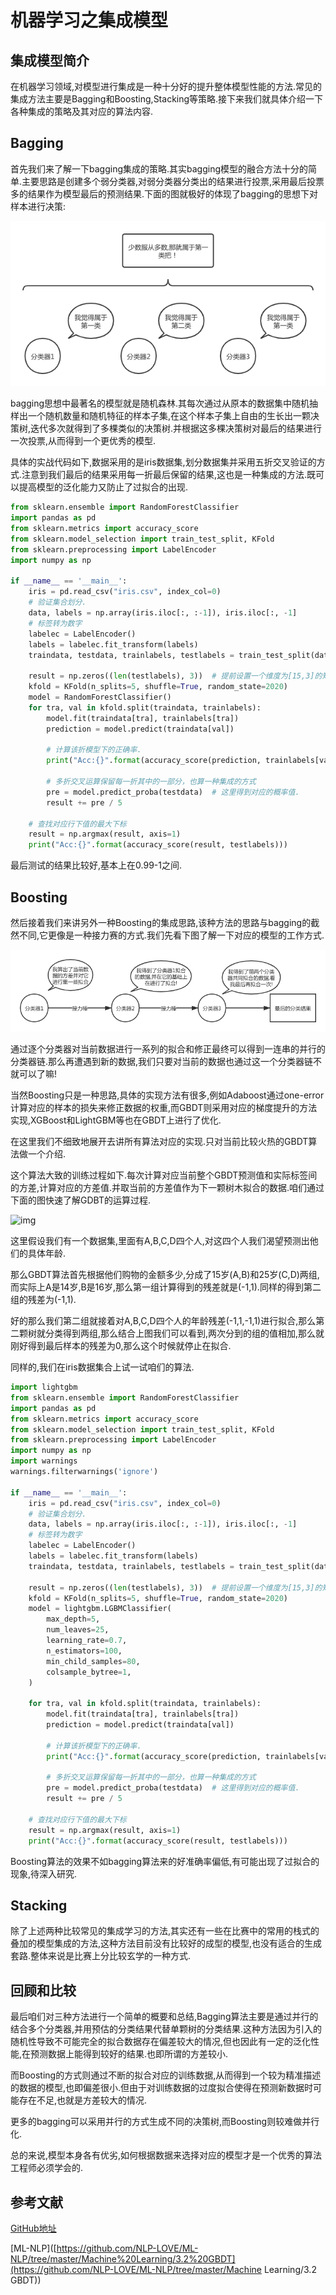 # 机器学习之集成模型

## 集成模型简介

在机器学习领域,对模型进行集成是一种十分好的提升整体模型性能的方法.常见的集成方法主要是Bagging和Boosting,Stacking等策略.接下来我们就具体介绍一下各种集成的策略及其对应的算法内容.

## Bagging

首先我们来了解一下bagging集成的策略.其实bagging模型的融合方法十分的简单.主要思路是创建多个弱分类器,对弱分类器分类出的结果进行投票,采用最后投票多的结果作为模型最后的预测结果.下面的图就极好的体现了bagging的思想下对样本进行决策:

![](pic/1.png)

bagging思想中最著名的模型就是随机森林.其每次通过从原本的数据集中随机抽样出一个随机数量和随机特征的样本子集,在这个样本子集上自由的生长出一颗决策树,迭代多次就得到了多棵类似的决策树.并根据这多棵决策树对最后的结果进行一次投票,从而得到一个更优秀的模型.

具体的实战代码如下,数据采用的是iris数据集,划分数据集并采用五折交叉验证的方式.注意到我们最后的结果采用每一折最后保留的结果,这也是一种集成的方法.既可以提高模型的泛化能力又防止了过拟合的出现.

```python
from sklearn.ensemble import RandomForestClassifier
import pandas as pd
from sklearn.metrics import accuracy_score
from sklearn.model_selection import train_test_split, KFold
from sklearn.preprocessing import LabelEncoder
import numpy as np

if __name__ == '__main__':
    iris = pd.read_csv("iris.csv", index_col=0)
    # 验证集合划分.
    data, labels = np.array(iris.iloc[:, :-1]), iris.iloc[:, -1]
    # 标签转为数字
    labelec = LabelEncoder()
    labels = labelec.fit_transform(labels)
    traindata, testdata, trainlabels, testlabels = train_test_split(data, labels, test_size=0.1)

    result = np.zeros((len(testlabels), 3))  # 提前设置一个维度为[15,3]的矩阵用于保留最后的预测结果.
    kfold = KFold(n_splits=5, shuffle=True, random_state=2020)
    model = RandomForestClassifier()
    for tra, val in kfold.split(traindata, trainlabels):
        model.fit(traindata[tra], trainlabels[tra])
        prediction = model.predict(traindata[val])

        # 计算该折模型下的正确率.
        print("Acc:{}".format(accuracy_score(prediction, trainlabels[val])))

        # 多折交叉运算保留每一折其中的一部分，也算一种集成的方式
        pre = model.predict_proba(testdata)  # 这里得到对应的概率值.
        result += pre / 5

    # 查找对应行下值的最大下标
    result = np.argmax(result, axis=1)
    print("Acc:{}".format(accuracy_score(result, testlabels)))
```

最后测试的结果比较好,基本上在0.99-1之间.

## Boosting

然后接着我们来讲另外一种Boosting的集成思路,该种方法的思路与bagging的截然不同,它更像是一种接力赛的方式.我们先看下图了解一下对应的模型的工作方式.

![](pic/2.png)

通过逐个分类器对当前数据进行一系列的拟合和修正最终可以得到一连串的并行的分类器链.那么再遭遇到新的数据,我们只要对当前的数据也通过这一个分类器链不就可以了嘛!

当然Boosting只是一种思路,具体的实现方法有很多,例如Adaboost通过one-error计算对应的样本的损失来修正数据的权重,而GBDT则采用对应的梯度提升的方法实现,XGBoost和LightGBM等也在GBDT上进行了优化.

在这里我们不细致地展开去讲所有算法对应的实现.只对当前比较火热的GBDT算法做一个介绍.

这个算法大致的训练过程如下.每次计算对应当前整个GBDT预测值和实际标签间的方差,计算对应的方差值.并取当前的方差值作为下一颗树木拟合的数据.咱们通过下面的图快速了解GDBT的运算过程.

![img](https://camo.githubusercontent.com/ef24430d3ce1c3f67776ae66337844240a993668/68747470733a2f2f6a756c796564752d696d672e6f73732d636e2d6265696a696e672e616c6979756e63732e636f6d2f717565736261736536343135333433383537303532393235363839352e706e67)

这里假设我们有一个数据集,里面有A,B,C,D四个人,对这四个人我们渴望预测出他们的具体年龄.

那么GBDT算法首先根据他们购物的金额多少,分成了15岁(A,B)和25岁(C,D)两组,而实际上A是14岁,B是16岁,那么第一组计算得到的残差就是(-1,1).同样的得到第二组的残差为(-1,1).

好的那么我们第二组就接着对A,B,C,D四个人的年龄残差(-1,1,-1,1)进行拟合,那么第二颗树就分类得到两组,那么结合上图我们可以看到,两次分到的组的值相加,那么就刚好得到最后样本的残差为0,那么这个时候就停止在拟合.

同样的,我们在iris数据集合上试一试咱们的算法.

```python
import lightgbm
from sklearn.ensemble import RandomForestClassifier
import pandas as pd
from sklearn.metrics import accuracy_score
from sklearn.model_selection import train_test_split, KFold
from sklearn.preprocessing import LabelEncoder
import numpy as np
import warnings
warnings.filterwarnings('ignore')

if __name__ == '__main__':
    iris = pd.read_csv("iris.csv", index_col=0)
    # 验证集合划分.
    data, labels = np.array(iris.iloc[:, :-1]), iris.iloc[:, -1]
    # 标签转为数字
    labelec = LabelEncoder()
    labels = labelec.fit_transform(labels)
    traindata, testdata, trainlabels, testlabels = train_test_split(data, labels, test_size=0.1)

    result = np.zeros((len(testlabels), 3))  # 提前设置一个维度为[15,3]的矩阵用于保留最后的预测结果.
    kfold = KFold(n_splits=5, shuffle=True, random_state=2020)
    model = lightgbm.LGBMClassifier(
        max_depth=5,
        num_leaves=25,
        learning_rate=0.7,
        n_estimators=100,
        min_child_samples=80,
        colsample_bytree=1,
    )

    for tra, val in kfold.split(traindata, trainlabels):
        model.fit(traindata[tra], trainlabels[tra])
        prediction = model.predict(traindata[val])

        # 计算该折模型下的正确率.
        print("Acc:{}".format(accuracy_score(prediction, trainlabels[val])))

        # 多折交叉运算保留每一折其中的一部分，也算一种集成的方式
        pre = model.predict_proba(testdata)  # 这里得到对应的概率值.
        result += pre / 5

    # 查找对应行下值的最大下标
    result = np.argmax(result, axis=1)
    print("Acc:{}".format(accuracy_score(result, testlabels)))

```

Boosting算法的效果不如bagging算法来的好准确率偏低,有可能出现了过拟合的现象,待深入研究.

## Stacking

除了上述两种比较常见的集成学习的方法,其实还有一些在比赛中的常用的栈式的叠加的模型集成的方法,这种方法目前没有比较好的成型的模型,也没有适合的生成套路.整体来说是比赛上分比较玄学的一种方式.

## 回顾和比较

 最后咱们对三种方法进行一个简单的概要和总结,Bagging算法主要是通过并行的结合多个分类器,并用预估的分类结果代替单颗树的分类结果.这种方法因为引入的随机性导致不可能完全的拟合数据存在偏差较大的情况,但也因此有一定的泛化性能,在预测数据上能得到较好的结果.也即所谓的方差较小.

而Boosting的方式则通过不断的拟合对应的训练数据,从而得到一个较为精准描述的数据的模型,也即偏差很小.但由于对训练数据的过度拟合使得在预测新数据时可能存在不足,也就是方差较大的情况.

更多的bagging可以采用并行的方式生成不同的决策树,而Boosting则较难做并行化.

总的来说,模型本身各有优劣,如何根据数据来选择对应的模型才是一个优秀的算法工程师必须学会的.

## 参考文献

[GitHub地址]()

[ML-NLP]([https://github.com/NLP-LOVE/ML-NLP/tree/master/Machine%20Learning/3.2%20GBDT](https://github.com/NLP-LOVE/ML-NLP/tree/master/Machine Learning/3.2 GBDT))